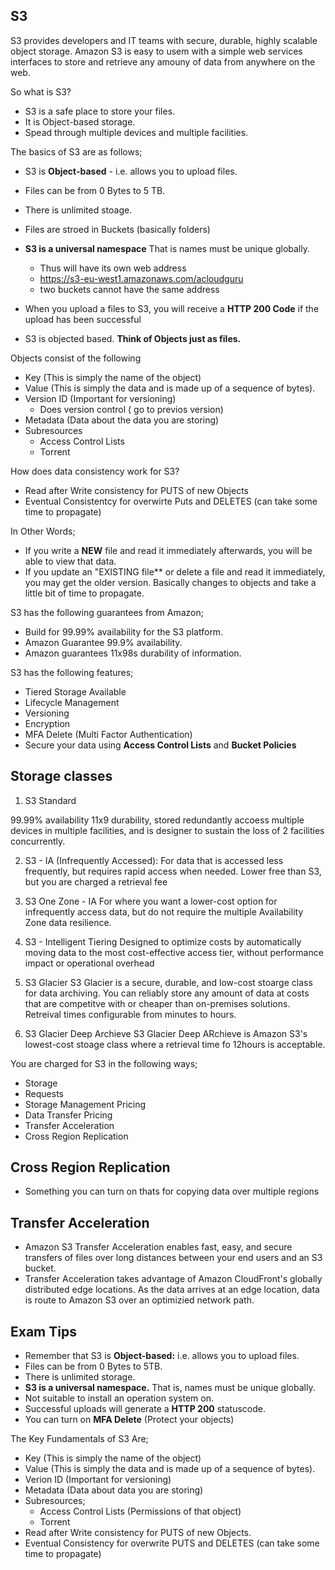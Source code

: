 
## S3

S3 provides developers and IT teams with secure, durable, highly scalable object storage. Amazon S3 is easy to usem with a simple web services interfaces to store and retrieve any amouny of data from anywhere on the web.

So what is S3?
* S3 is a safe place to store your files.
* It is Object-based storage.
* Spead through multiple devices and multiple facilities.

The basics of S3 are as follows;

* S3 is **Object-based** - i.e. allows you to upload files.
* Files can be from 0 Bytes to 5 TB.
* There is unlimited stoage.
* Files are stroed in Buckets (basically folders)

* **S3 is a universal namespace** That is names must be unique globally.
  * Thus will have its own web address
  * https://s3-eu-west1.amazonaws.com/acloudguru
  * two buckets cannot have the same address
* When you upload a files to S3, you will receive a **HTTP 200 Code** if the upload has been successful

* S3 is objected based. **Think of Objects just as files.**

Objects consist of the following
* Key (This is simply the name of the object)
* Value (This is simply the data and is made up of a sequence of bytes).
* Version ID (Important for versioning)
  * Does version control ( go to previos version)
* Metadata (Data about the data you are storing)
* Subresources
  * Access Control Lists
  * Torrent

How does data consistency work for S3?

* Read after Write consistency for PUTS of new Objects
* Eventual Consistentcy for overwirte Puts and DELETES (can take some time to propagate)

In Other Words;
* If you write a **NEW** file and read it immediately afterwards, you will be able to view that data.
* If you update an "EXISTING file** or delete a file and read it immediately, you may get the older version. Basically changes to objects and take a little bit of time to propagate.


S3 has the following guarantees from Amazon;
* Build for 99.99% availability for the S3 platform.
* Amazon Guarantee 99.9% availability.
* Amazon guarantees 11x98s durability of information.

S3 has the following features;
* Tiered Storage Available
* Lifecycle Management
* Versioning
* Encryption
* MFA Delete (Multi Factor Authentication)
* Secure your data using **Access Control Lists** and **Bucket Policies**

## Storage classes

1. S3 Standard

99.99% availability
11x9 durability,
stored redundantly accoess multiple devices in multiple facilities, and is designer to sustain the loss of 2 facilities concurrently.

2. S3 - IA (Infrequently Accessed):
For data that is accessed less frequently, but requires rapid access when needed. Lower free than S3, but you are charged a retrieval fee

3. S3 One Zone - IA
For where you want a lower-cost option for infrequently access data,
but do not require the multiple Availability Zone data resilience.

4. S3 - Intelligent Tiering
Designed to optimize costs by automatically moving data to the most cost-effective access tier, without performance impact or operational overhead

5. S3 Glacier 
S3 Glacier is a secure, durable, and low-cost stoarge class for data archiving. You can reliably store any amount of data at costs that are competitve with or cheaper than on-premises solutions. Retreival times configurable from minutes to hours.

6. S3 Glacier Deep Archieve
S3 Glacier Deep ARchieve is Amazon S3's lowest-cost stoage class where a retrieval time fo 12hours is acceptable.

You are charged for S3 in the following ways;
* Storage
* Requests
* Storage Management Pricing
* Data Transfer Pricing
* Transfer Acceleration
* Cross Region Replication


## Cross Region Replication

* Something you can turn on thats for copying data over multiple regions

## Transfer Acceleration
* Amazon S3 Transfer Acceleration enables fast, easy, and secure transfers of files over long distances between your end users and an S3 bucket.
* Transfer Acceleration takes advantage of Amazon CloudFront's globally distributed edge locations. As the data arrives at an edge location, data is route to Amazon S3 over an optimizied network path.

## Exam Tips
* Remember that S3 is **Object-based:** i.e. allows you to upload files.
* Files can be from 0 Bytes to 5TB.
* There is unlimited storage.
* **S3 is a universal namespace.** That is, names must be unique globally.
* Not suitable to install an operation system on.
* Successful uploads will generate a **HTTP 200** statuscode.
* You can turn on **MFA Delete** (Protect your objects)

The Key Fundamentals of S3 Are;
* Key (This is simply the name of the object)
* Value (This is simply the data and is made up of a sequence of bytes).
* Verion ID (Important for versioning)
* Metadata (Data about data you are storing)
* Subresources;
  * Access Control Lists (Permissions of that object)
  * Torrent 
* Read after Write consistency for PUTS of new Objects.
* Eventual Consistency for overwrite PUTS and DELETES (can take some time to propagate)
